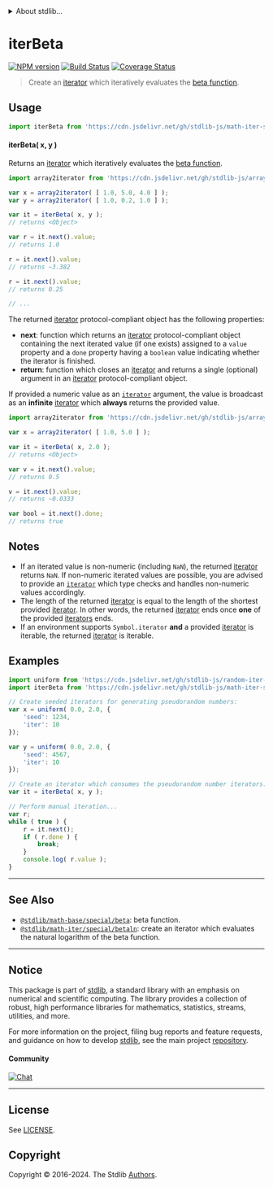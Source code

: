 <!--

@license Apache-2.0

Copyright (c) 2020 The Stdlib Authors.

Licensed under the Apache License, Version 2.0 (the "License");
you may not use this file except in compliance with the License.
You may obtain a copy of the License at

   http://www.apache.org/licenses/LICENSE-2.0

Unless required by applicable law or agreed to in writing, software
distributed under the License is distributed on an "AS IS" BASIS,
WITHOUT WARRANTIES OR CONDITIONS OF ANY KIND, either express or implied.
See the License for the specific language governing permissions and
limitations under the License.

-->


<details>
  <summary>
    About stdlib...
  </summary>
  <p>We believe in a future in which the web is a preferred environment for numerical computation. To help realize this future, we've built stdlib. stdlib is a standard library, with an emphasis on numerical and scientific computation, written in JavaScript (and C) for execution in browsers and in Node.js.</p>
  <p>The library is fully decomposable, being architected in such a way that you can swap out and mix and match APIs and functionality to cater to your exact preferences and use cases.</p>
  <p>When you use stdlib, you can be absolutely certain that you are using the most thorough, rigorous, well-written, studied, documented, tested, measured, and high-quality code out there.</p>
  <p>To join us in bringing numerical computing to the web, get started by checking us out on <a href="https://github.com/stdlib-js/stdlib">GitHub</a>, and please consider <a href="https://opencollective.com/stdlib">financially supporting stdlib</a>. We greatly appreciate your continued support!</p>
</details>

# iterBeta

[![NPM version][npm-image]][npm-url] [![Build Status][test-image]][test-url] [![Coverage Status][coverage-image]][coverage-url] <!-- [![dependencies][dependencies-image]][dependencies-url] -->

> Create an [iterator][mdn-iterator-protocol] which iteratively evaluates the [beta function][@stdlib/math/base/special/beta].

<!-- Section to include introductory text. Make sure to keep an empty line after the intro `section` element and another before the `/section` close. -->

<section class="intro">

</section>

<!-- /.intro -->

<!-- Package usage documentation. -->



<section class="usage">

## Usage

```javascript
import iterBeta from 'https://cdn.jsdelivr.net/gh/stdlib-js/math-iter-special-beta@v0.2.2-deno/mod.js';
```

#### iterBeta( x, y )

Returns an [iterator][mdn-iterator-protocol] which iteratively evaluates the [beta function][@stdlib/math/base/special/beta].

```javascript
import array2iterator from 'https://cdn.jsdelivr.net/gh/stdlib-js/array-to-iterator@deno/mod.js';

var x = array2iterator( [ 1.0, 5.0, 4.0 ] );
var y = array2iterator( [ 1.0, 0.2, 1.0 ] );

var it = iterBeta( x, y );
// returns <Object>

var r = it.next().value;
// returns 1.0

r = it.next().value;
// returns ~3.382

r = it.next().value;
// returns 0.25

// ...
```

The returned [iterator][mdn-iterator-protocol] protocol-compliant object has the following properties:

-   **next**: function which returns an [iterator][mdn-iterator-protocol] protocol-compliant object containing the next iterated value (if one exists) assigned to a `value` property and a `done` property having a `boolean` value indicating whether the iterator is finished.
-   **return**: function which closes an [iterator][mdn-iterator-protocol] and returns a single (optional) argument in an [iterator][mdn-iterator-protocol] protocol-compliant object.

If provided a numeric value as an [`iterator`][mdn-iterator-protocol] argument, the value is broadcast as an **infinite** [iterator][mdn-iterator-protocol] which **always** returns the provided value.

```javascript
import array2iterator from 'https://cdn.jsdelivr.net/gh/stdlib-js/array-to-iterator@deno/mod.js';

var x = array2iterator( [ 1.0, 5.0 ] );

var it = iterBeta( x, 2.0 );
// returns <Object>

var v = it.next().value;
// returns 0.5

v = it.next().value;
// returns ~0.0333

var bool = it.next().done;
// returns true
```

</section>

<!-- /.usage -->

<!-- Package usage notes. Make sure to keep an empty line after the `section` element and another before the `/section` close. -->

<section class="notes">

## Notes

-   If an iterated value is non-numeric (including `NaN`), the returned [iterator][mdn-iterator-protocol] returns `NaN`. If non-numeric iterated values are possible, you are advised to provide an [`iterator`][mdn-iterator-protocol] which type checks and handles non-numeric values accordingly.
-   The length of the returned [iterator][mdn-iterator-protocol] is equal to the length of the shortest provided [iterator][mdn-iterator-protocol]. In other words, the returned [iterator][mdn-iterator-protocol] ends once **one** of the provided [iterators][mdn-iterator-protocol] ends.
-   If an environment supports `Symbol.iterator` **and** a provided [iterator][mdn-iterator-protocol] is iterable, the returned [iterator][mdn-iterator-protocol] is iterable.

</section>

<!-- /.notes -->

<!-- Package usage examples. -->

<section class="examples">

## Examples

<!-- eslint no-undef: "error" -->

```javascript
import uniform from 'https://cdn.jsdelivr.net/gh/stdlib-js/random-iter-uniform@deno/mod.js';
import iterBeta from 'https://cdn.jsdelivr.net/gh/stdlib-js/math-iter-special-beta@v0.2.2-deno/mod.js';

// Create seeded iterators for generating pseudorandom numbers:
var x = uniform( 0.0, 2.0, {
    'seed': 1234,
    'iter': 10
});

var y = uniform( 0.0, 2.0, {
    'seed': 4567,
    'iter': 10
});

// Create an iterator which consumes the pseudorandom number iterators:
var it = iterBeta( x, y );

// Perform manual iteration...
var r;
while ( true ) {
    r = it.next();
    if ( r.done ) {
        break;
    }
    console.log( r.value );
}
```

</section>

<!-- /.examples -->

<!-- Section to include cited references. If references are included, add a horizontal rule *before* the section. Make sure to keep an empty line after the `section` element and another before the `/section` close. -->

<section class="references">

</section>

<!-- /.references -->

<!-- Section for related `stdlib` packages. Do not manually edit this section, as it is automatically populated. -->

<section class="related">

* * *

## See Also

-   <span class="package-name">[`@stdlib/math-base/special/beta`][@stdlib/math/base/special/beta]</span><span class="delimiter">: </span><span class="description">beta function.</span>
-   <span class="package-name">[`@stdlib/math-iter/special/betaln`][@stdlib/math/iter/special/betaln]</span><span class="delimiter">: </span><span class="description">create an iterator which evaluates the natural logarithm of the beta function.</span>

</section>

<!-- /.related -->

<!-- Section for all links. Make sure to keep an empty line after the `section` element and another before the `/section` close. -->


<section class="main-repo" >

* * *

## Notice

This package is part of [stdlib][stdlib], a standard library with an emphasis on numerical and scientific computing. The library provides a collection of robust, high performance libraries for mathematics, statistics, streams, utilities, and more.

For more information on the project, filing bug reports and feature requests, and guidance on how to develop [stdlib][stdlib], see the main project [repository][stdlib].

#### Community

[![Chat][chat-image]][chat-url]

---

## License

See [LICENSE][stdlib-license].


## Copyright

Copyright &copy; 2016-2024. The Stdlib [Authors][stdlib-authors].

</section>

<!-- /.stdlib -->

<!-- Section for all links. Make sure to keep an empty line after the `section` element and another before the `/section` close. -->

<section class="links">

[npm-image]: http://img.shields.io/npm/v/@stdlib/math-iter-special-beta.svg
[npm-url]: https://npmjs.org/package/@stdlib/math-iter-special-beta

[test-image]: https://github.com/stdlib-js/math-iter-special-beta/actions/workflows/test.yml/badge.svg?branch=v0.2.2
[test-url]: https://github.com/stdlib-js/math-iter-special-beta/actions/workflows/test.yml?query=branch:v0.2.2

[coverage-image]: https://img.shields.io/codecov/c/github/stdlib-js/math-iter-special-beta/main.svg
[coverage-url]: https://codecov.io/github/stdlib-js/math-iter-special-beta?branch=main

<!--

[dependencies-image]: https://img.shields.io/david/stdlib-js/math-iter-special-beta.svg
[dependencies-url]: https://david-dm.org/stdlib-js/math-iter-special-beta/main

-->

[chat-image]: https://img.shields.io/gitter/room/stdlib-js/stdlib.svg
[chat-url]: https://app.gitter.im/#/room/#stdlib-js_stdlib:gitter.im

[stdlib]: https://github.com/stdlib-js/stdlib

[stdlib-authors]: https://github.com/stdlib-js/stdlib/graphs/contributors

[umd]: https://github.com/umdjs/umd
[es-module]: https://developer.mozilla.org/en-US/docs/Web/JavaScript/Guide/Modules

[deno-url]: https://github.com/stdlib-js/math-iter-special-beta/tree/deno
[deno-readme]: https://github.com/stdlib-js/math-iter-special-beta/blob/deno/README.md
[umd-url]: https://github.com/stdlib-js/math-iter-special-beta/tree/umd
[umd-readme]: https://github.com/stdlib-js/math-iter-special-beta/blob/umd/README.md
[esm-url]: https://github.com/stdlib-js/math-iter-special-beta/tree/esm
[esm-readme]: https://github.com/stdlib-js/math-iter-special-beta/blob/esm/README.md
[branches-url]: https://github.com/stdlib-js/math-iter-special-beta/blob/main/branches.md

[stdlib-license]: https://raw.githubusercontent.com/stdlib-js/math-iter-special-beta/main/LICENSE

[mdn-iterator-protocol]: https://developer.mozilla.org/en-US/docs/Web/JavaScript/Reference/Iteration_protocols#The_iterator_protocol

<!-- <related-links> -->

[@stdlib/math/base/special/beta]: https://github.com/stdlib-js/math-base-special-beta/tree/deno

[@stdlib/math/iter/special/betaln]: https://github.com/stdlib-js/math-iter-special-betaln/tree/deno

<!-- </related-links> -->

</section>

<!-- /.links -->
